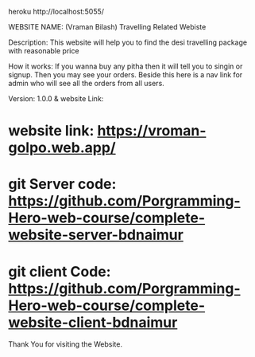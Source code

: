 heroku http://localhost:5055/

WEBSITE NAME: (Vraman Bilash) Travelling Related Webiste

Description: This website will help you to find the desi travelling  package with reasonable price

How it works: If you wanna buy any pitha then it will tell you to singin or signup. Then you may see your orders. Beside this here is a nav link for admin who will see all the orders from all users.

Version: 1.0.0 &
website Link: 

# website link: https://vroman-golpo.web.app/
# git Server code: https://github.com/Porgramming-Hero-web-course/complete-website-server-bdnaimur
# git client Code: https://github.com/Porgramming-Hero-web-course/complete-website-client-bdnaimur

Thank You for visiting the Website.